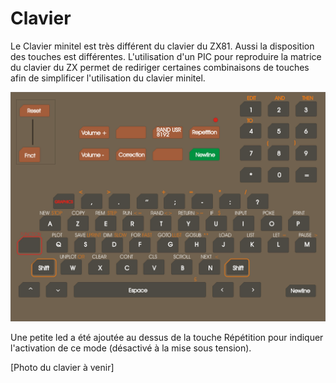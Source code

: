 # Clavier

Le Clavier minitel est très différent du clavier du ZX81. Aussi la disposition des touches est différentes. L'utilisation d'un PIC pour reproduire la matrice du clavier du ZX permet de rediriger certaines combinaisons de touches afin de simplificer l'utilisation du clavier minitel.

![Map clavier](map_clavier.jpg?raw=true "Optional Title")

Une petite led a été ajoutée au dessus de la touche Répétition pour indiquer l'activation de ce mode (désactivé à la mise sous tension).

[Photo du clavier à venir]
